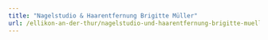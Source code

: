 ```yaml
---
title: "Nagelstudio & Haarentfernung Brigitte Müller"
url: /ellikon-an-der-thur/nagelstudio-und-haarentfernung-brigitte-mueller/
---
```

